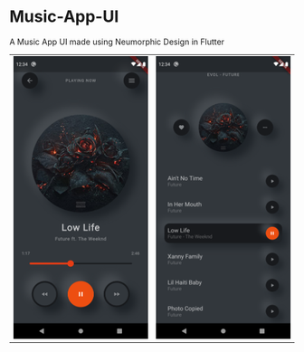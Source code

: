 # Music-App-UI
A Music App UI made using Neumorphic Design in Flutter


<table style="{border:none}">
<tr><td>
<img src="img1.png" alt="Screenshot1" width="250" height="500"/>
</td><td>
<img src="img2.png" alt="Screenshot2" width="250" height="500"/>
</td></tr></table>
